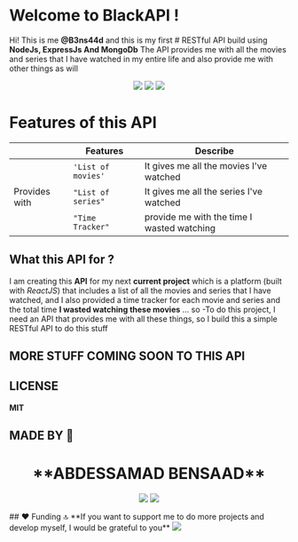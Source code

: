 # Welcome to BlackAPI !

Hi! This is me **@B3ns44d** and this is my first # RESTful API build using **NodeJs, ExpressJs And MongoDb** The API provides me with all the movies and series that I have watched in my entire life and also provide me with other things as will
<p align="center">
<img src="https://img.shields.io/badge/Node.js-43853D?style=for-the-badge&logo=node.js&logoColor=white" />
<img src="https://img.shields.io/badge/MongoDB-4EA94B?style=for-the-badge&logo=mongodb&logoColor=white" />
<img src="https://img.shields.io/badge/Express.js-404D59?style=for-the-badge" />
</p>

# Features of this API

|                |Features                       |Describe         			   |
|----------------|-------------------------------|-----------------------------|
|			 	 |`'List of movies'`            |It gives me all the movies I've watched|
|Provides with   |`"List of series"`            |It gives me all the series I've watched|
|	             |`"Time Tracker"`              |provide me with the time I wasted watching|

## What this API for ?
I am creating this **API** for my next **current project** which is a platform (built with *ReactJS*) that includes a list of all the movies and series that I have watched, and I also provided a time tracker for each movie and series and the total time **I wasted watching these movies** ... so -To do this project, I need an API that provides me with all these things, so I build this a simple RESTful API to do this stuff

## MORE STUFF COMING SOON TO THIS API

## LICENSE
**MIT**

## MADE BY 🖤
<h1 align="center">**ABDESSAMAD BENSAAD**
</h2>
<p align="center">
<a href="https://twitter.com/B3ns44d" target="_blank">
<img href="https://twitter.com/B3ns44d" src="https://img.shields.io/badge/Twitter-1DA1F2?style=for-the-badge&logo=twitter&logoColor=white"/></a>
<a href="https://www.linkedin.com/in/b3ns44d/" target="_blank">
<img src="https://img.shields.io/badge/LinkedIn-0077B5?style=for-the-badge&logo=linkedin&logoColor=white" /></a>
</p>
## ❤ Funding 🔝
**If you want to support me to do more projects and develop myself, I would be grateful to you** 
<a href="https://ko-fi.com/b3ns44d" target="_blank">
<img src="https://img.shields.io/badge/Ko--fi-F16061?style=for-the-badge&logo=ko-fi&logoColor=white"/>
</a>
